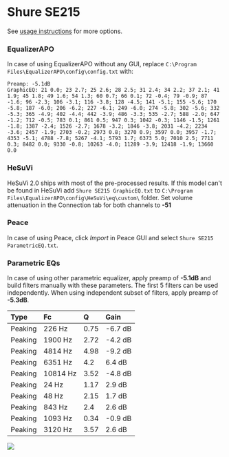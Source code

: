 # Shure SE215
See [usage instructions](https://github.com/jaakkopasanen/AutoEq#usage) for more options.

### EqualizerAPO
In case of using EqualizerAPO without any GUI, replace `C:\Program Files\EqualizerAPO\config\config.txt`
with:
```
Preamp: -5.1dB
GraphicEQ: 21 0.0; 23 2.7; 25 2.6; 28 2.5; 31 2.4; 34 2.2; 37 2.1; 41 1.9; 45 1.8; 49 1.6; 54 1.3; 60 0.7; 66 0.1; 72 -0.4; 79 -0.9; 87 -1.6; 96 -2.3; 106 -3.1; 116 -3.8; 128 -4.5; 141 -5.1; 155 -5.6; 170 -5.8; 187 -6.0; 206 -6.2; 227 -6.1; 249 -6.0; 274 -5.8; 302 -5.6; 332 -5.3; 365 -4.9; 402 -4.4; 442 -3.9; 486 -3.3; 535 -2.7; 588 -2.0; 647 -1.2; 712 -0.5; 783 0.1; 861 0.5; 947 0.3; 1042 -0.3; 1146 -1.5; 1261 -1.8; 1387 -2.4; 1526 -2.7; 1678 -3.2; 1846 -3.8; 2031 -4.2; 2234 -3.6; 2457 -1.9; 2703 -0.2; 2973 0.8; 3270 0.9; 3597 0.0; 3957 -1.7; 4353 -5.1; 4788 -7.8; 5267 -4.1; 5793 1.7; 6373 5.0; 7010 2.5; 7711 0.3; 8482 0.0; 9330 -0.8; 10263 -4.0; 11289 -3.9; 12418 -1.9; 13660 0.0
```

### HeSuVi
HeSuVi 2.0 ships with most of the pre-processed results. If this model can't be found in HeSuVi add
`Shure SE215 GraphicEQ.txt` to `C:\Program Files\EqualizerAPO\config\HeSuVi\eq\custom\` folder.
Set volume attenuation in the Connection tab for both channels to **-51**

### Peace
In case of using Peace, click *Import* in Peace GUI and select `Shure SE215 ParametricEQ.txt`.

### Parametric EQs
In case of using other parametric equalizer, apply preamp of **-5.1dB** and build filters manually
with these parameters. The first 5 filters can be used independently.
When using independent subset of filters, apply preamp of **-5.3dB**.

| Type    | Fc       |    Q | Gain    |
|:--------|:---------|:-----|:--------|
| Peaking | 226 Hz   | 0.75 | -6.7 dB |
| Peaking | 1900 Hz  | 2.72 | -4.2 dB |
| Peaking | 4814 Hz  | 4.98 | -9.2 dB |
| Peaking | 6351 Hz  | 4.2  | 6.4 dB  |
| Peaking | 10814 Hz | 3.52 | -4.8 dB |
| Peaking | 24 Hz    | 1.17 | 2.9 dB  |
| Peaking | 48 Hz    | 2.15 | 1.7 dB  |
| Peaking | 843 Hz   | 2.4  | 2.6 dB  |
| Peaking | 1093 Hz  | 0.34 | -0.9 dB |
| Peaking | 3120 Hz  | 3.57 | 2.6 dB  |

![](https://raw.githubusercontent.com/jaakkopasanen/AutoEq/master/results/rtings/avg/Shure%20SE215/Shure%20SE215.png)